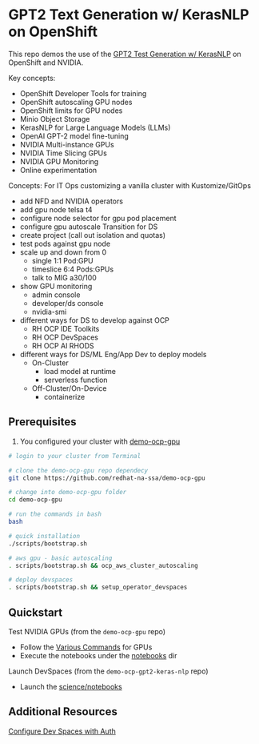 # GPT2 Text Generation w/ KerasNLP on OpenShift

This repo demos the use of the [GPT2 Test Generation w/ KerasNLP](https://keras.io/examples/generative/gpt2_text_generation_with_kerasnlp/)
on OpenShift and NVIDIA.

Key concepts:

- OpenShift Developer Tools for training
- OpenShift autoscaling GPU nodes
- OpenShift limits for GPU nodes
- Minio Object Storage
- KerasNLP for Large Language Models (LLMs)
- OpenAI GPT-2 model fine-tuning
- NVIDIA Multi-instance GPUs
- NVIDIA Time Slicing GPUs
- NVIDIA GPU Monitoring
- Online experimentation

Concepts:
For IT Ops customizing a vanilla cluster with Kustomize/GitOps

- add NFD and NVIDIA operators
- add gpu node telsa t4
- configure node selector for gpu pod placement
- configure gpu autoscale
Transition for DS
- create project (call out isolation and quotas)
- test pods against gpu node
- scale up and down from 0
  - single 1:1 Pod:GPU
  - timeslice 6:4 Pods:GPUs
  - talk to MIG a30/100
- show GPU monitoring
  - admin console
  - developer/ds console
  - nvidia-smi
- different ways for DS to develop against OCP
  - RH OCP IDE Toolkits
  - RH OCP DevSpaces
  - RH OCP AI RHODS
- different ways for DS/ML Eng/App Dev to deploy models
  - On-Cluster
    - load model at runtime
    - serverless function
  - Off-Cluster/On-Device
    - containerize

## Prerequisites

1. You configured your cluster with [demo-ocp-gpu](https://github.com/redhat-na-ssa/demo-ocp-gpu)

```bash
# login to your cluster from Terminal

# clone the demo-ocp-gpu repo dependecy
git clone https://github.com/redhat-na-ssa/demo-ocp-gpu

# change into demo-ocp-gpu folder
cd demo-ocp-gpu

# run the commands in bash
bash

# quick installation
./scripts/bootstrap.sh

# aws gpu - basic autoscaling
. scripts/bootstrap.sh && ocp_aws_cluster_autoscaling

# deploy devspaces
. scripts/bootstrap.sh && setup_operator_devspaces
```

## Quickstart

Test NVIDIA GPUs (from the `demo-ocp-gpu` repo)

- Follow the [Various Commands](https://github.com/redhat-na-ssa/demo-ocp-gpu/tree/v0.90#various-commands) for GPUs
- Execute the notebooks under the [notebooks](https://github.com/redhat-na-ssa/demo-ocp-gpu/tree/v0.90/notebooks) dir

Launch DevSpaces (from the `demo-ocp-gpt2-keras-nlp` repo)

- Launch the [science/notebooks](science/notebooks)

## Additional Resources

[Configure Dev Spaces with Auth](https://eclipse.dev/che/docs/stable/end-user-guide/using-a-git-provider-access-token/)
